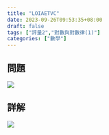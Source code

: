 ```yaml
---
title: "LOIAETVC"
date: 2023-09-26T09:53:35+08:00
draft: false
tags: ["評量2","對數與對數律(1)"]
categories: ["數學"]
---
```

<!--more-->

## 問題
<img src="/posts/solution/LOIAETVC-q.png">

## 詳解
<img src="/posts/solution/LOIAETVC-sol.png">
